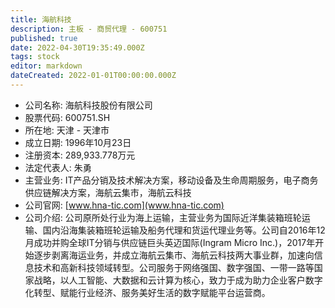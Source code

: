 ```yaml
---
title: 海航科技
description: 主板 - 商贸代理 - 600751
published: true
date: 2022-04-30T19:35:49.000Z
tags: stock
editor: markdown
dateCreated: 2022-01-01T00:00:00.000Z
---
```


- 公司名称: 海航科技股份有限公司
- 股票代码: 600751.SH
- 所在地: 天津 - 天津市
- 成立日期: 1996年10月23日
- 注册资本: 289,933.778万元
- 法定代表人: 朱勇
- 主营业务: IT产品分销及技术解决方案，移动设备及生命周期服务，电子商务供应链解决方案，海航云集市，海航云科技
- 公司官网: [www.hna-tic.com](www.hna-tic.com)
- 公司介绍: 公司原所处行业为海上运输，主营业务为国际近洋集装箱班轮运输、国内沿海集装箱班轮运输及船务代理和货运代理业务等。公司自2016年12月成功并购全球IT分销与供应链巨头英迈国际(Ingram Micro Inc.)，2017年开始逐步剥离海运业务，并成立海航云集市、海航云科技两大事业群，加速向信息技术和高新科技领域转型。公司服务于网络强国、数字强国、一带一路等国家战略，以人工智能、大数据和云计算为核心，致力于成为助力企业客户数字化转型、赋能行业经济、服务美好生活的数字赋能平台运营商。


